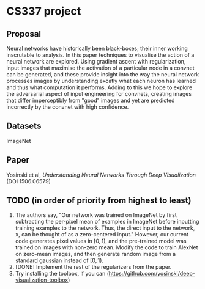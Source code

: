 # CS337 project
## Proposal
Neural networks have historically been black-boxes; their inner working inscrutable to analysis. In this paper techniques to visualise the action of a neural network are explored. Using gradient ascent with regularization, input images that maximise the activation of a particular node in a convnet can be generated, and these provide insight into the way the neural network processes images by understanding excatly what each neuron has learned and thus what computation it performs. Adding to this we hope to explore the adversarial aspect of input engineering for convnets, creating images that differ imperceptibly from "good" images and yet are predicted incorrectly by the convnet with high confidence.

## Datasets
ImageNet

## Paper
Yosinski et al, _Understanding Neural Networks Through Deep Visualization_ (DOI 1506.06579)

## TODO (in order of priority from highest to least)
1. The authors say, "Our network was trained on ImageNet by first subtracting the per-pixel mean of examples in ImageNet before inputting training examples to the network. Thus, the direct input to the network, x, can be thought of as a zero-centered input." However, our current code generates pixel values in $[0, 1)$, and the pre-trained model was trained on images with non-zero mean. Modify the code to train AlexNet on zero-mean images, and then generate random image from a standard gaussian instead of $[0, 1)$.
2. [DONE] Implement the rest of the regularizers from the paper.
3. Try installing the toolbox, if you can (https://github.com/yosinski/deep-visualization-toolbox)

